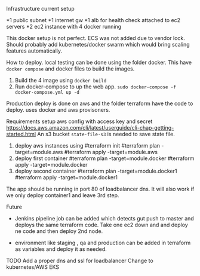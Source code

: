 Infrastructure current setup 

*1 public subnet
*1 internet gw
*1 alb for health check attached to ec2 servers
*2 ec2 instance with 4 docker running

This docker setup is not perfect. ECS was not added due to vendor lock. Should probably add kubernetes/docker swarm which would bring scaling features automatically.

How to deploy.
local testing can be done using the folder docker. This have `docker compose` and docker files to build the images. 

1) Build the 4 image using `docker build`
2) Run docker-compose to up the web app. `sudo docker-compose -f docker-compose.yml up -d`

Production deploy is done on aws and the folder terraform have the code to deploy. uses docker and aws provisoners.

Requirements
setup aws config with access key and secret 
https://docs.aws.amazon.com/cli/latest/userguide/cli-chap-getting-started.html
An s3 bucket `state-file-s3` is needed to save state file. 

1) deploy aws instances using 
#terraform init 
#terraform plan -target=module.aws
#terraform apply -target=module.aws
2) deploy first container
#terraform plan -target=module.docker
#terraform apply -target=module.docker
3) deploy second container
#terraform plan -target=module.docker1
#terraform apply -target=module.docker1

The app should be running in port 80 of loadbalancer dns. It will also work if we only deploy container1 and leave 3rd step.

Future
* Jenkins pipeline job can be added which detects gut push to master and deploys the same terraform code. Take one ec2 down and and deploy ne code and then deploy 2nd node.

* environment like staging , qa and production can be added in terraform as variables and deploy it as needed. 

TODO
Add a proper dns and ssl for loadbalancer
Change to kubernetes/AWS EKS
